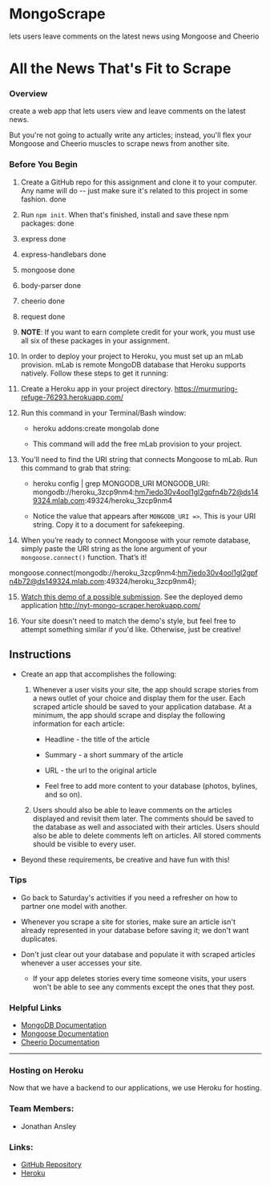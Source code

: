 # MongoScrape
lets users leave comments on the latest news using Mongoose and Cheerio



# All the News That's Fit to Scrape

### Overview

create a web app that lets users view and leave comments on the latest news.

But you're not going to actually write any articles; instead, you'll flex your Mongoose and Cheerio muscles to scrape news from another site.



### Before You Begin

1. Create a GitHub repo for this assignment and clone it to your computer. Any name will do -- just make sure it's related to this project in some fashion.
done

2. Run `npm init`. When that's finished, install and save these npm packages:
done

3. express
done

4. express-handlebars
done

5. mongoose
done

6. body-parser
done

7. cheerio
done

8. request
done

9. **NOTE**: If you want to earn complete credit for your work,
   you must use all six of these packages in your assignment.

10. In order to deploy your project to Heroku,
    you must set up an mLab provision.
    mLab is remote MongoDB database that Heroku supports natively.
    Follow these steps to get it running:

11. Create a Heroku app in your project directory.
https://murmuring-refuge-76293.herokuapp.com/

12. Run this command in your Terminal/Bash window:

    * heroku addons:create mongolab
done

    * This command will add the free mLab provision to your project.

13. You'll need to find the URI string that connects Mongoose to mLab. Run this command to grab that string:

    * heroku config | grep MONGODB_URI
MONGODB_URI: mongodb://heroku_3zcp9nm4:hm7iedo30v4ool1gl2gpfn4b72@ds149324.mlab.com:49324/heroku_3zcp9nm4

    * Notice the value that appears after `MONGODB_URI =>`. This is your URI string. Copy it to a document for safekeeping.


14. When you’re ready to connect Mongoose with your remote database, simply paste the URI string as the lone argument of your `mongoose.connect()` function. That’s it!

mongoose.connect(mongodb://heroku_3zcp9nm4:hm7iedo30v4ool1gl2gpfn4b72@ds149324.mlab.com:49324/heroku_3zcp9nm4);


15. [Watch this demo of a possible submission](mongo-homework-demo.mov).
See the deployed demo application
http://nyt-mongo-scraper.herokuapp.com/

16. Your site doesn't need to match the demo's style, but feel free to attempt something similar if you'd like. Otherwise, just be creative!



## Instructions

* Create an app that accomplishes the following:

  1. Whenever a user visits your site, the app should scrape stories from a news outlet of your choice and display them for the user.
  Each scraped article should be saved to your application database.
  At a minimum, the app should scrape and display the following information for each article:

     * Headline - the title of the article

     * Summary - a short summary of the article

     * URL - the url to the original article

     * Feel free to add more content to your database (photos, bylines, and so on).

  2. Users should also be able to leave comments on the articles displayed and revisit them later. The comments should be saved to the database as well and associated with their articles. Users should also be able to delete comments left on articles. All stored comments should be visible to every user.

* Beyond these requirements, be creative and have fun with this!




### Tips

* Go back to Saturday's activities if you need a refresher on how to partner one model with another.

* Whenever you scrape a site for stories, make sure an article isn't already represented in your database before saving it; we don't want duplicates.

* Don't just clear out your database and populate it with scraped articles whenever a user accesses your site.

  * If your app deletes stories every time someone visits, your users won't be able to see any comments except the ones that they post.




### Helpful Links

* [MongoDB Documentation](https://docs.mongodb.com/manual/)
* [Mongoose Documentation](http://mongoosejs.com/docs/api.html)
* [Cheerio Documentation](https://github.com/cheeriojs/cheerio)




- - -

### Hosting on Heroku
Now that we have a backend to our applications, we use Heroku for hosting.



### Team Members:
* Jonathan Ansley


### Links:
 * [GitHub Repository](https://github.com/jonathanansley/MongoScrape)
 * [Heroku](https://murmuring-refuge-76293.herokuapp.com/)

